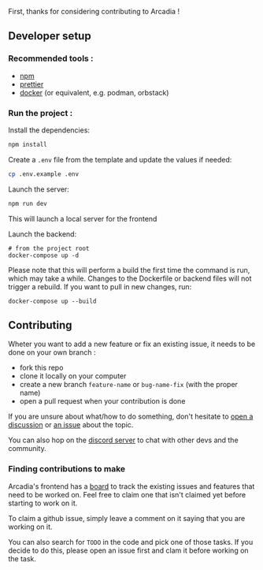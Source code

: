 First, thanks for considering contributing to Arcadia !

## Developer setup

### Recommended tools :

- [npm](https://docs.npmjs.com/downloading-and-installing-node-js-and-npm)
- [prettier](https://prettier.io)
- [docker](https://docs.docker.com/engine/install/) (or equivalent, e.g. podman, orbstack)


### Run the project :

Install the dependencies:

```bash
npm install
```

Create a `.env` file from the template and update the values if needed:

```bash
cp .env.example .env
```

Launch the server:

```bash
npm run dev
```

This will launch a local server for the frontend

Launch the backend:
```
# from the project root
docker-compose up -d
```

Please note that this will perform a build the first time the command is run, which may take a while. Changes to the Dockerfile or backend files will not trigger a rebuild. If you want to pull in new changes, run:

```
docker-compose up --build
```


## Contributing

Wheter you want to add a new feature or fix an existing issue, it needs to be done on your own branch :

- fork this repo
- clone it locally on your computer
- create a new branch `feature-name` or `bug-name-fix` (with the proper name)
- open a pull request when your contribution is done

If you are unsure about what/how to do something, don't hesitate to [open a discussion](https://github.com/Arcadia-Solutions/arcadia/discussions) or [an issue](https://github.com/Arcadia-Solutions/arcadia/issues) about the topic.

You can also hop on the [discord server](https://discord.gg/amYWVk7pS3) to chat with other devs and the community.

### Finding contributions to make

Arcadia's frontend has a [board](https://github.com/orgs/Arcadia-Solutions/projects/2/views/1) to track the existing issues and features that need to be worked on. Feel free to claim one that isn't claimed yet before starting to work on it.

To claim a github issue, simply leave a comment on it saying that you are working on it.

You can also search for `TODO` in the code and pick one of those tasks. If you decide to do this, please open an issue first and clam it before working on the task.
